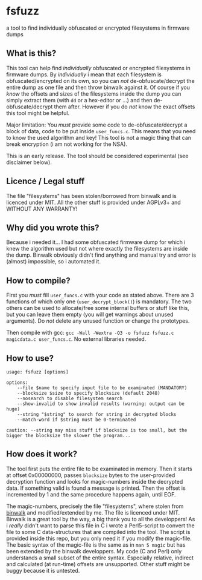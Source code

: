 # fsfuzz
a tool to find individually obfuscated or encrypted filesystems in firmware dumps

## What is this?
This tool can help find *individually* obfuscated or encrypted filesystems in firmware dumps. By *individually* i mean that each filesystem is obfuscated/encrypted on its own, so you can *not* de-obfuscate/decrypt the entire dump as one file and then throw binwalk against it. Of course if you *know* the offsets and sizes of the filesystems inside the dump you can simply extract them (with `dd` or a hex-editor or ...) and then de-obfuscate/decrypt them after. However if you do *not* know the exact offsets this tool might be helpful.
  
Major limitation: You *must* provide some code to de-obfuscate/decrypt a block of data, code to be put inside `user_funcs.c`. This means that you need to know the used algorithm and key! This tool is not a magic thing that can break encryption (i am not working for the NSA).
  
This is an early release. The tool should be considered experimental (see disclaimer below).

## Licence / Legal stuff
The file "filesystems" has been stolen/borrowed from binwalk and is licenced under MIT.
All the other stuff is provided under AGPLv3+ and WITHOUT ANY WARRANTY!

## Why did you wrote this?
Because i needed it... I had some obfuscated firmware dump for which i knew the algorithm used but not where exactly the filesystems are inside the dump. Binwalk obviously didn't find anything and manual try and error is (almost) impossible, so i automated it.

## How to compile?
First you *must* fill `user_funcs.c` with your code as stated above. There are 3 functions of which only one (`user_decrypt_block()`) is mandatory. The two others can be used to allocate/free some internal buffers or stuff like this, but you can leave them empty (you will get warnings about unused arguments). Do *not* delete any unused function or change the prototypes.
  
Then compile with gcc: `gcc -Wall -Wextra -O3 -o fsfuzz fsfuzz.c magicdata.c user_funcs.c`. No external libraries needed.

## How to use?
```
usage: fsfuzz [options]

options:
	--file $name to specify input file to be examinated (MANDATORY)
	--blocksize $size to specify blocksize (default 2048)
	--nosearch to disable filesystem search
	--show-invalid to show invalid results (warning: output can be huge)
	--string "$string" to search for string in decrypted blocks
	--match-word if $string must be 0-terminated

caution: --string may miss stuff if blocksize is too small, but the bigger the blocksize the slower the program...
```

## How does it work?
The tool first puts the entire file to be examinated in memory. Then it starts at offset 0x00000000, passes `blocksize` bytes to the user-provided decryption function and looks for magic-numbers inside the decrypted data. If something valid is found a message is printed. Then the offset is incremented by 1 and the same procedure happens again, until EOF.
  
The magic-numbers, precisely the file "filesystems", where stolen from [binwalk](https://github.com/ReFirmLabs/binwalk/) and modified/extended by me. The file is licenced under MIT. Binwalk is a great tool by the way, a big thank you to all the developpers!  As i *really* didn't want to parse this file in C i wrote a Perl5-script to convert the file to some C data-structures that are compiled into the tool. The script is provided inside this repo, but you only need it if you modify the magic-file. The basic syntax of the magic-file is the same as in `man 5 magic` but has been extended by the binwalk developpers. My code (C and Perl) only understands a small subset of the entire syntax. Especially relative, indirect and calculated (at run-time) offsets are unsupported. Other stuff might be buggy because it is untested.
